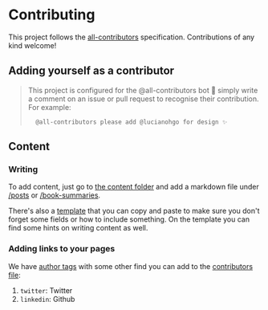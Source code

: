 # Contributing

This project follows the [all-contributors](https://github.com/all-contributors/all-contributors) specification. Contributions of any kind welcome!

## Adding yourself as a contributor

> This project is configured for the @all-contributors bot 🤖 simply write a comment on an issue or pull request to recognise their contribution. For example:
>       
>       @all-contributors please add @lucianohgo for design ✨

## Content

### Writing

To add content, just go to [the content folder](./content) and add a markdown file under [/posts](./content/posts) or
[/book-summaries](./content/book-summaries).

There's also a [template](./content/content-template.md) that you can copy and paste to make sure you don't forget some
fields or how to include something. On the template you can find some hints on writing content as well.

### Adding links to your pages

We have [author tags](./src/components/ContentAuthors) with some other find you can add to the [contributors file](.all-contributorsrc):

1. `twitter`: Twitter
2. `linkedin`: Github

